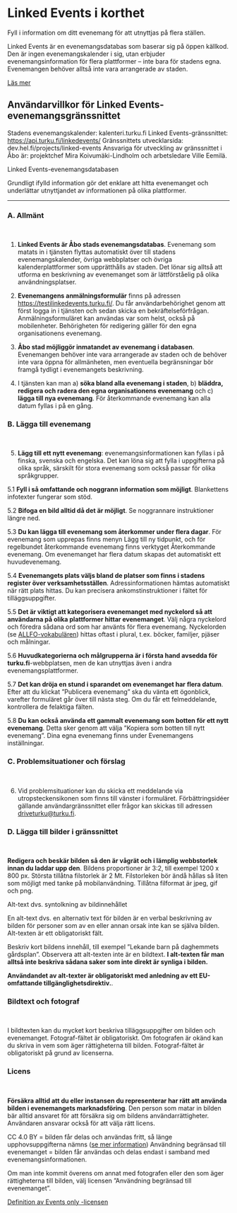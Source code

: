 

# Linked Events i korthet

Fyll i information om ditt evenemang för att utnyttjas på flera ställen.

Linked Events är en evenemangsdatabas som baserar sig på öppen källkod. Den är ingen evenemangskalender i sig, utan erbjuder evenemangsinformation för flera plattformer – inte bara för stadens egna. Evenemangen behöver alltså inte vara arrangerade av staden.

<a href="https://www.databusiness.fi/fi/linked-events/" target="_blank">Läs mer</a>

## Användarvillkor för Linked Events-evenemangsgränssnittet
Stadens evenemangskalender: kalenteri.turku.fi
Linked Events-gränssnittet:  https://api.turku.fi/linkedevents/
Gränssnittets utvecklarsida: dev.hel.fi/projects/linked-events
Ansvariga för utveckling av gränssnittet i Åbo är: projektchef Mira Koivumäki-Lindholm och arbetsledare Ville Eemilä.

Linked Events-evenemangsdatabasen

Grundligt ifylld information gör det enklare att hitta evenemanget och underlättar utnyttjandet av informationen på olika plattformer.

-----

### A. Allmänt

<br>

1. **Linked Events är Åbo stads evenemangsdatabas**. Evenemang som matats in i tjänsten flyttas automatiskt över till stadens evenemangskalender, övriga webbplatser och övriga kalenderplattformer som upprätthålls av staden. Det lönar sig alltså att utforma en beskrivning av evenemanget som är lättförståelig på olika användningsplatser.

2. **Evenemangens anmälningsformulär** finns på adressen https://testilinkedevents.turku.fi/. Du får användarbehörighet genom att först logga in i tjänsten och sedan skicka en bekräftelseförfrågan. Anmälningsformuläret kan användas var som helst, också på mobilenheter. Behörigheten för redigering gäller för den egna organisationens evenemang.

3. **Åbo stad möjliggör inmatandet av evenemang i databasen**. Evenemangen behöver inte vara arrangerade av staden och de behöver inte vara öppna för allmänheten, men eventuella begränsningar bör framgå tydligt i evenemangets beskrivning.

4. I tjänsten kan man a) **söka bland alla evenemang i staden**, b) **bläddra, redigera och radera den egna organisationens evenemang** och c) **lägga till nya evenemang**. För återkommande evenemang kan alla datum fyllas i på en gång.

### B. Lägga till evenemang

<br>

5. **Lägg till ett nytt evenemang**: evenemangsinformationen kan fyllas i på finska, svenska och engelska. Det kan löna sig att fylla i uppgifterna på olika språk, särskilt för stora evenemang som också passar för olika språkgrupper.

 5.1 **Fyll i så omfattande och noggrann information som möjligt**. Blankettens infotexter fungerar som stöd.

 5.2 **Bifoga en bild alltid då det är möjligt**. Se noggrannare instruktioner längre ned.

 5.3 **Du kan lägga till evenemang som återkommer under flera dagar**. För evenemang som upprepas finns menyn Lägg till ny tidpunkt, och för regelbundet återkommande evenemang finns verktyget Återkommande evenemang. Om evenemanget har flera datum skapas det automatiskt ett huvudevenemang.

 5.4 **Evenemangets plats väljs bland de platser som finns i stadens register över verksamhetsställen**. Adressinformationen hämtas automatiskt när rätt plats hittas. Du kan precisera ankomstinstruktioner i fältet för tilläggsuppgifter.

 5.5 **Det är viktigt att kategorisera evenemanget med nyckelord så att användarna på olika plattformer hittar evenemanget**. Välj några nyckelord och föredra sådana ord som har använts för flera evenemang. Nyckelorden (se <a href="https://finto.fi/yso/sv" target="_blank">ALLFO-vokabulären</a>) hittas oftast i plural, t.ex. böcker, familjer, pjäser och målningar.

 5.6 **Huvudkategorierna och målgrupperna är i första hand avsedda för turku.fi**-webbplatsen, men de kan utnyttjas även i andra evenemangsplattformer.

 5.7 **Det kan dröja en stund i sparandet om evenemanget har flera datum**. Efter att du klickat ”Publicera evenemang” ska du vänta ett ögonblick, varefter formuläret går över till nästa steg. Om du får ett felmeddelande, kontrollera de felaktiga fälten.

 5.8 **Du kan också använda ett gammalt evenemang som botten för ett nytt evenemang**. Detta sker genom att välja ”Kopiera som botten till nytt evenemang”. Dina egna evenemang finns under Evenemangens inställningar.

### C. Problemsituationer och förslag

<br>

6. Vid problemsituationer kan du skicka ett meddelande via utropsteckensikonen som finns till vänster i formuläret. Förbättringsidéer gällande användargränssnittet eller frågor kan skickas till adressen driveturku@turku.fi.


### D. Lägga till bilder i gränssnittet

<br>

**Redigera och beskär bilden så den är vågrät och i lämplig webbstorlek innan du laddar upp den**. 
Bildens proportioner är 3:2, till exempel 1200 x 800 px. Största tillåtna filstorlek är 2 Mt. Filstorleken bör ändå hållas så liten som möjligt med tanke på mobilanvändning. Tillåtna filformat är jpeg, gif och png.

Alt-text dvs. syntolkning av bildinnehållet

En alt-text dvs. en alternativ text för bilden är en verbal beskrivning av bilden för personer som av en eller annan orsak inte kan se själva bilden. Alt-texten är ett obligatoriskt fält.

Beskriv kort bildens innehåll, till exempel ”Lekande barn på daghemmets gårdsplan”. Observera att alt-texten inte är en bildtext. **I alt-texten får man alltså inte beskriva sådana saker som inte direkt är synliga i bilden.**

**Användandet av alt-texter är obligatoriskt med anledning av ett EU-omfattande tillgänglighetsdirektiv.**.

### Bildtext och fotograf

<br>

I bildtexten kan du mycket kort beskriva tilläggsuppgifter om bilden och evenemanget. Fotograf-fältet är obligatoriskt. Om fotografen är okänd kan du skriva in vem som äger rättigheterna till bilden. Fotograf-fältet är obligatoriskt på grund av licenserna.

### Licens

<br>

**Försäkra alltid att du eller instansen du representerar har rätt att använda bilden i evenemangets marknadsföring**. Den person som matar in bilden bär alltid ansvaret för att försäkra sig om bildens användarrättigheter. Användaren ansvarar också för att välja rätt licens.

CC 4.0 BY = bilden får delas och användas fritt, så länge upphovsuppgifterna nämns (<a href="https://creativecommons.org/licenses/by/4.0/" target="_blank">se mer information</a>)
Användning begränsad till evenemanget = bilden får användas och delas endast i samband med evenemangsinformationen.

Om man inte kommit överens om annat med fotografen eller den som äger rättigheterna till bilden, välj licensen ”Användning begränsad till evenemanget”.

<a href="https://api.hel.fi/linkedevents/v1/" target="_blank">Definition av Events only -licensen</a>

<br>
